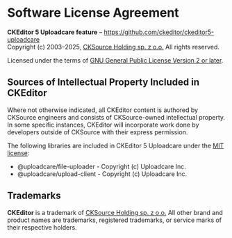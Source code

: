 Software License Agreement
==========================

**CKEditor&nbsp;5 Uploadcare feature** – https://github.com/ckeditor/ckeditor5-uploadcare <br>
Copyright (c) 2003–2025, [CKSource Holding sp. z o.o.](https://cksource.com) All rights reserved.

Licensed under the terms of [GNU General Public License Version 2 or later](http://www.gnu.org/licenses/gpl.html).

Sources of Intellectual Property Included in CKEditor
-----------------------------------------------------

Where not otherwise indicated, all CKEditor content is authored by CKSource engineers and consists of CKSource-owned intellectual property. In some specific instances, CKEditor will incorporate work done by developers outside of CKSource with their express permission.

The following libraries are included in CKEditor&nbsp;5 Uploadcare under the [MIT license](https://opensource.org/licenses/MIT):

* @uploadcare/file-uploader - Copyright (c) Uploadcare Inc.
* @uploadcare/upload-client - Copyright (c) Uploadcare Inc.

Trademarks
----------

**CKEditor** is a trademark of [CKSource Holding sp. z o.o.](https://cksource.com) All other brand and product names are trademarks, registered trademarks, or service marks of their respective holders.
